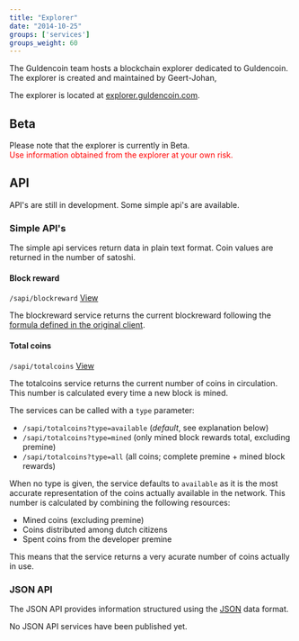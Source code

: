 ```yaml
---
title: "Explorer"
date: "2014-10-25"
groups: ['services']
groups_weight: 60
---
```


The Guldencoin team hosts a blockchain explorer dedicated to Guldencoin. The explorer is created and maintained by Geert-Johan,

The explorer is located at [explorer.guldencoin.com](https://explorer.guldencoin.com).

## Beta
Please note that the explorer is currently in Beta.<br/>
<span style="color: red;" >Use information obtained from the explorer at your own risk.</span>

## API
API's are still in development. Some simple api's are available.

### Simple API's
The simple api services return data in plain text format. Coin values are returned in the number of satoshi.

#### Block reward
`/sapi/blockreward` [View](https://explorer.guldencoin.com/sapi/blockreward)

The blockreward service returns the current blockreward following the [formula defined in the original client](https://github.com/nlgcoin/guldencoin/blob/767556cba8ed353fed74d7f3b343ae6815429026/src/main.cpp#L1066-L1078).

#### Total coins
`/sapi/totalcoins` [View](https://explorer.guldencoin.com/sapi/totalcoins)

The totalcoins service returns the current number of coins in circulation. This number is calculated every time a new block is mined.

The services can be called with a `type` parameter:

 - `/sapi/totalcoins?type=available` (*default*, see explanation below)
 - `/sapi/totalcoins?type=mined` (only mined block rewards total, excluding premine)
 - `/sapi/totalcoins?type=all` (all coins; complete premine + mined block rewards)

When no type is given, the service defaults to `available` as it is the most accurate representation of the coins actually available in the network.
This number is calculated by combining the following resources:

 - Mined coins (excluding premine)
 - Coins distributed among dutch citizens
 - Spent coins from the developer premine

This means that the service returns a very acurate number of coins actually in use.

### JSON API
The JSON API provides information structured using the [JSON](http://json.org/) data format.

No JSON API services have been published yet.

